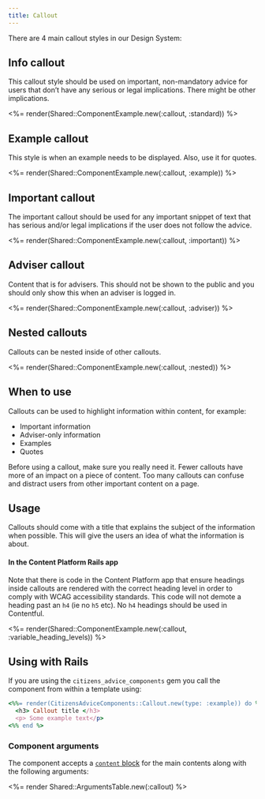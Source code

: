 ```yaml
---
title: Callout
---
```


There are 4 main callout styles in our Design System:

## Info callout

This callout style should be used on important, non-mandatory advice for users that don’t have any serious or legal implications. There might be other implications.

<%= render(Shared::ComponentExample.new(:callout, :standard)) %>

## Example callout

This style is when an example needs to be displayed. Also, use it for quotes.

<%= render(Shared::ComponentExample.new(:callout, :example)) %>

## Important callout

The important callout should be used for any important snippet of text that has serious and/or legal implications if the user does not follow the advice.

<%= render(Shared::ComponentExample.new(:callout, :important)) %>

## Adviser callout

Content that is for advisers. This should not be shown to the public and you should only show this when an adviser is logged in.

<%= render(Shared::ComponentExample.new(:callout, :adviser)) %>

## Nested callouts

Callouts can be nested inside of other callouts.

<%= render(Shared::ComponentExample.new(:callout, :nested)) %>

## When to use

Callouts can be used to highlight information within content, for example:

- Important information
- Adviser-only information
- Examples
- Quotes

Before using a callout, make sure you really need it. Fewer callouts have more of an impact on a piece of content. Too many callouts can confuse and distract users from other important content on a page.

## Usage

Callouts should come with a title that explains the subject of the information when possible. This will give the users an idea of what the information is about.

#### In the Content Platform Rails app

Note that there is code in the Content Platform app that ensure headings inside callouts are rendered with the correct heading level in order to comply with WCAG accessibility standards. This code will not demote a heading past an `h4` (ie no `h5` etc). No `h4` headings should be used in Contentful.

<%= render(Shared::ComponentExample.new(:callout, :variable_heading_levels)) %>

## Using with Rails

If you are using the `citizens_advice_components` gem you call the component from within a template using:

```rb
<%%= render(CitizensAdviceComponents::Callout.new(type: :example)) do %>
  <h3> Callout title </h3>
  <p> Some example text</p>
<%% end %>
```

### Component arguments

The component accepts a [`content` block](https://viewcomponent.org/guide/#implementation) for the main contents along with the following arguments:

<%= render Shared::ArgumentsTable.new(:callout) %>
